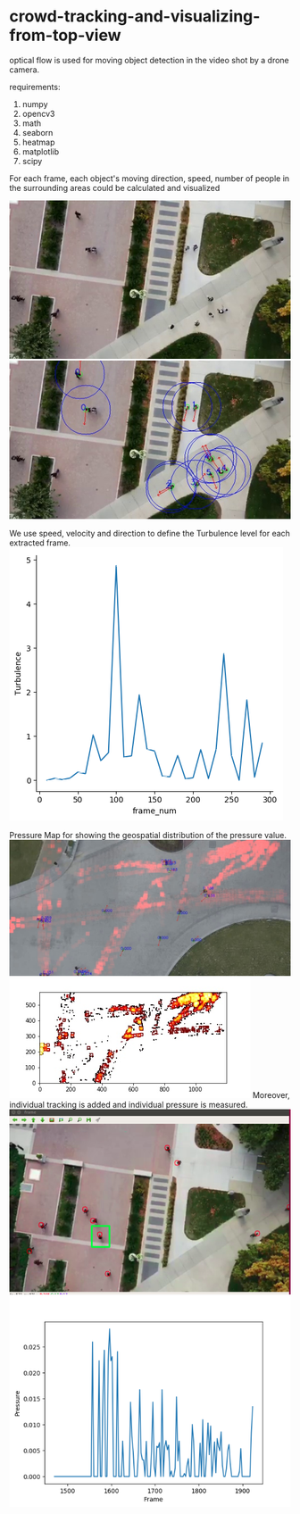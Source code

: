# crowd-tracking-and-visualizing-from-top-view

optical flow is used for moving object detection in the video shot by a drone camera.

requirements:
1. numpy
2. opencv3
3. math
4. seaborn
5. heatmap
6. matplotlib
7. scipy

For each frame, each object's moving direction, speed, number of people in the surrounding areas could be calculated and visualized

![image](https://github.com/chuzcjoe/crowd-tracking-and-visualizing-from-top-view/raw/master/viz1.jpg)
![image](https://github.com/chuzcjoe/crowd-tracking-and-visualizing-from-top-view/raw/master/viz2.jpg)


We use speed, velocity and direction to define the Turbulence level for each extracted frame.
![image](https://github.com/chuzcjoe/crowd-tracking-and-visualizing-from-top-view/raw/master/output.png)

Pressure Map for showing the geospatial distribution of the pressure value.
![image](https://github.com/chuzcjoe/crowd-tracking-and-visualizing-from-top-view/raw/master/interpolate.jpg)
![image](https://github.com/chuzcjoe/crowd-tracking-and-visualizing-from-top-view/raw/master/colab_contour.jpg)
Moreover, individual tracking is added and individual pressure is measured.
![image](https://github.com/chuzcjoe/crowd-tracking-and-visualizing-from-top-view/raw/master/indi_tracki.png)
![image](https://github.com/chuzcjoe/crowd-tracking-and-visualizing-from-top-view/raw/master/indi.png)
